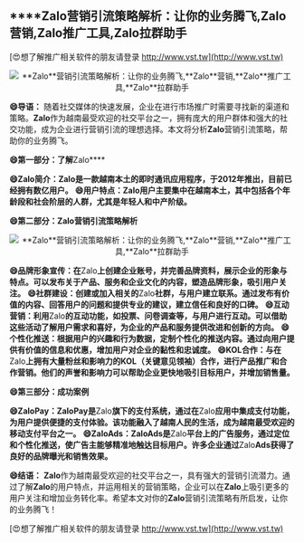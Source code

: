 ## ****Zalo**营销引流策略解析：让你的业务腾飞,**Zalo**营销,**Zalo**推广工具,**Zalo**拉群助手**

[😍想了解推广相关软件的朋友请登录 http://www.vst.tw](http://www.vst.tw)

 <center><img src="https://vst.tw/MP4/tuiguang/png/3.png" alt="**Zalo**营销引流策略解析：让你的业务腾飞,**Zalo**营销,**Zalo**推广工具,**Zalo**拉群助手"></center>

**😄导语：**
随着社交媒体的快速发展，企业在进行市场推广时需要寻找新的渠道和策略。**Zalo**作为越南最受欢迎的社交平台之一，拥有庞大的用户群体和强大的社交功能，成为企业进行营销引流的理想选择。本文将分析**Zalo**营销引流策略，帮助你的业务腾飞。

**😄第一部分：了解**Zalo****

**😄**Zalo**简介：**Zalo**是一款越南本土的即时通讯应用程序，于2012年推出，目前已经拥有数亿用户。**
**😄用户特点：**Zalo**用户主要集中在越南本土，其中包括各个年龄段和社会阶层的人群，尤其是年轻人和中产阶级。**

**😄第二部分：**Zalo**营销引流策略解析**

 <center><img src="https://vst.tw/MP4/tuiguang/png/7.png" alt="**Zalo**营销引流策略解析：让你的业务腾飞,**Zalo**营销,**Zalo**推广工具,**Zalo**拉群助手"></center>

**😄品牌形象宣传：在**Zalo**上创建企业账号，并完善品牌资料，展示企业的形象与特点。可以发布关于产品、服务和企业文化的内容，塑造品牌形象，吸引用户关注。**
**😄社群建设：创建或加入相关的**Zalo**社群，与用户建立联系。通过发布有价值的内容、回答用户的问题和提供专业的建议，建立信任和良好的口碑。**
**😄互动营销：利用**Zalo**的互动功能，如投票、问卷调查等，与用户进行互动。可以借助这些活动了解用户需求和喜好，为企业的产品和服务提供改进和创新的方向。**
**😄个性化推送：根据用户的兴趣和行为数据，定制个性化的推送内容。通过向用户提供有价值的信息和优惠，增加用户对企业的黏性和忠诚度。**
**😄KOL合作：与在**Zalo**上拥有大量粉丝和影响力的KOL（关键意见领袖）合作，进行产品推广和合作营销。他们的声誉和影响力可以帮助企业更快地吸引目标用户，并增加销售量。**

**😄第三部分：成功案例**

**😄**Zalo**Pay：**Zalo**Pay是**Zalo**旗下的支付系统，通过在**Zalo**应用中集成支付功能，为用户提供便捷的支付体验。该功能融入了越南人民的生活，成为越南最受欢迎的移动支付平台之一。**
**😄**Zalo**Ads：**Zalo**Ads是**Zalo**平台上的广告服务，通过定位和个性化推送，使广告主能够精准地触达目标用户。许多企业通过**Zalo**Ads获得了良好的品牌曝光和销售效果。**

**😄结语：**
**Zalo**作为越南最受欢迎的社交平台之一，具有强大的营销引流潜力。通过了解**Zalo**的用户特点，并运用相关的营销策略，企业可以在**Zalo**上吸引更多的用户关注和增加业务转化率。希望本文对你的**Zalo**营销引流策略有所启发，让你的业务腾飞！

[😍想了解推广相关软件的朋友请登录 http://www.vst.tw](http://www.vst.tw)



